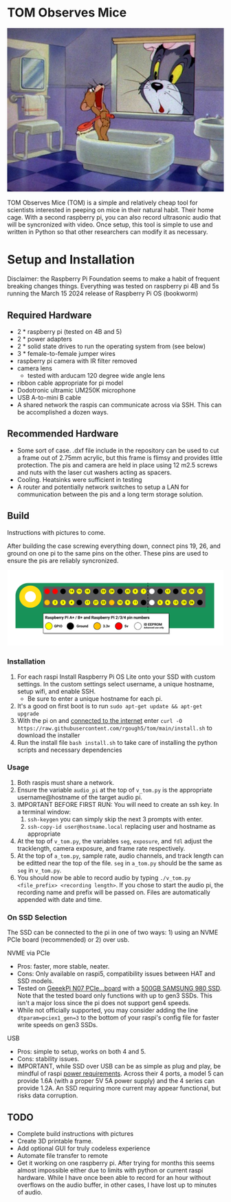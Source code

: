 # TOM Observes Mice
![this is fair use right?](pic/tom_n_jerry.jpg)

TOM Observes Mice (TOM) is a simple and relatively cheap tool for scientists interested in peeping on mice in their natural habit. Their home cage.
With a second raspberry pi, you can also record ultrasonic audio that will be syncronized with video.
Once setup, this tool is simple to use and written in Python so that other researchers can modify it as necessary.

# Setup and Installation
Disclaimer: the Raspberry Pi Foundation seems to make a habit of frequent breaking changes things. Everything was tested on raspberry pi 4B and 5s running the March 15 2024 release of Raspberry Pi OS (bookworm)

## Required Hardware
- 2 * raspberry pi (tested on 4B and 5)
- 2 * power adapters
- 2 * solid state drives to run the operating system from (see below)
- 3 * female-to-female jumper wires
- raspberry pi camera with IR filter removed
- camera lens
    - tested with arducam 120 degree wide angle lens
- ribbon cable appropriate for pi model
- Dodotronic ultramic UM250K microphone
- USB A-to-mini B cable
- A shared network the raspis can communicate across via SSH. This can be accomplished a dozen ways.

## Recommended Hardware
- Some sort of case. .dxf file include in the repository can be used to cut a frame out of 2.75mm acrylic, but this frame is flimsy and provides little protection. The pis and camera are held in place using 12 m2.5 screws and nuts with the laser cut washers acting as spacers.
- Cooling. Heatsinks were sufficient in testing
- A router and potentially network switches to setup a LAN for communication between the pis and a long term storage solution.

## Build

Instructions with pictures to come.

After building the case screwing everything down, connect pins 19, 26, and ground on one pi to the same pins on the other. These pins are used to ensure the pis are reliably syncronized.

![picture of pin chart](pic/GPIO.png)

### Installation
1. For each raspi Install Raspberry Pi OS Lite onto your SSD with custom settings. In the custom settings select username, a unique hostname, setup wifi, and enable SSH.
    - Be sure to enter a unique hostname for each pi.
2. It's a good on first boot is to run `sudo apt-get update && apt-get upgrade`
3. With the pi on and [connected to the internet](https://www.raspberrypi.com/documentation/computers/configuration.html#networking) enter `curl -O https://raw.githubusercontent.com/rgough5/tom/main/install.sh` to download the installer
4. Run the install file `bash install.sh` to take care of installing the python scripts and necessary dependencies

### Usage
1. Both raspis must share a network.
2. Ensure the variable `audio_pi` at the top of `v_tom.py` is the appropriate username@hostname of the target audio pi.
3. IMPORTANT BEFORE FIRST RUN: You will need to create an ssh key. In a terminal window:
    1. `ssh-keygen` you can simply skip the next 3 prompts with enter.
    2. `ssh-copy-id user@hostname.local` replacing user and hostname as appropriate
4. At the top of `v_tom.py`, the variables `seg`, `exposure`, and `fdl` adjust the tracklength, camera exposure, and frame rate respectively.
5. At the top of `a_tom.py`, sample rate, audio channels, and track length can be editted near the top of the file. `seg` in `a_tom.py` should be the same as `seg` in `v_tom.py`.
6. You should now be able to record audio by typing `./v_tom.py <file_prefix> <recording length>`. If you chose to start the audio pi, the recording name and prefix will be passed on. Files are automatically appended with date and time.

### On SSD Selection
The SSD can be connected to the pi in one of two ways: 1) using an NVME PCIe board (recommended) or 2) over usb.

NVME via PCIe

- Pros: faster, more stable, neater.
- Cons: Only available on raspi5, compatibility issues between HAT and SSD models.
- Tested on [GeeekPi N07 PCIe...board](https://www.amazon.com/GeeekPi-N07-Peripheral-Raspberry-Support/dp/B0CWD266XR/ref=sr_1_16?dib=eyJ2IjoiMSJ9.BxcxCUbroCMtEvv2KZGuIBTcsh51iWpvVxAkAUuVUQbw4jFFBTZ0bHDgR4TfMjSk_DqFo3YlUWbA8-xw19eq8Bc02CW_sldTs1fasLMWEBrfFkt6mOtSa7W9O7DDaMpwT85GbBxdlhDlnGnkKiEC_nfcV2_VhsV_TZizpWSDSGvalVGaVXDYquvp8nSDAFKkoLCkFfKn703KZk9_Cs3LgOGy01u0kKNYoHmrpSwHVn8.xjfPCRpKhnZc_S6FQ2UUS4v5q_gtD8mRNwm3e160UcI&dib_tag=se&keywords=raspi+nvme+hat&qid=1714772061&sr=8-16) with a [500GB SAMSUNG 980 SSD](https://www.amazon.com/SAMSUNG-Technology-Intelligent-Turbowrite-Sequential/dp/B08V7GT6F3/ref=sr_1_8?sr=8-8). 
Note that the tested board only functions with up to gen3 SSDs. This isn't a major loss since the pi does not support gen4 speeds.
- While not officially supported, you may consider adding the line `dtparam=pciex1_gen=3` to the bottom of your raspi's config file for faster write speeds on gen3 SSDs.

USB

- Pros: simple to setup, works on both 4 and 5.
- Cons: stability issues.
- IMPORTANT, while SSD over USB can be as simple as plug and play, be mindful of raspi [power requirements](https://www.raspberrypi.com/documentation/computers/raspberry-pi.html#typical-power-requirements). Across their 4 ports, a model 5 can provide 1.6A (with a proper 5V 5A power supply) and the 4 series can provide 1.2A. An SSD requiring more current may appear functional, but risks data corruption.

## TODO
- Complete build instructions with pictures
- Create 3D printable frame.
- Add optional GUI for truly codeless experience
- Automate file transfer to remote
- Get it working on one raspberry pi. After trying for months this seems almost impossible either due to limits with python or current raspi hardware. While I have once been able to record for an hour without overflows on the audio buffer, in other cases, I have lost up to minutes of audio.
